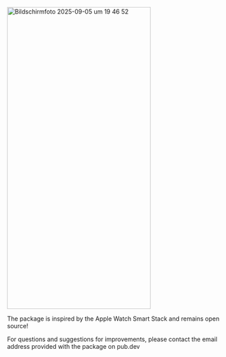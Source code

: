 <img width="336" height="705" alt="Bildschirmfoto 2025-09-05 um 19 46 52" src="https://github.com/user-attachments/assets/e4c624b4-ad3b-4ce2-8df9-1af4700f96e7" />


The package is inspired by the Apple Watch Smart Stack and remains open source!

For questions and suggestions for improvements, please contact the email address provided with the package on pub.dev

